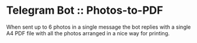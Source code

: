 # Telegram Bot :: Photos-to-PDF

When sent up to 6 photos in a single message the bot replies with a single A4 PDF file with all the photos arranged in a nice way for printing.
